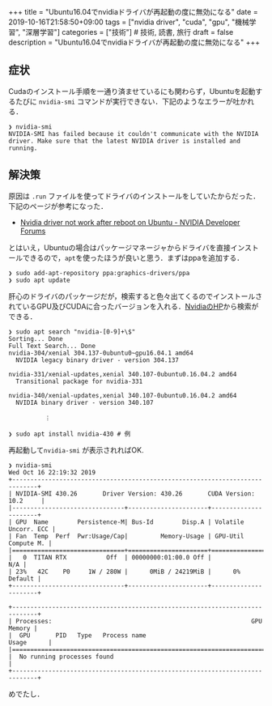 +++
title = "Ubuntu16.04でnvidiaドライバが再起動の度に無効になる"
date = 2019-10-16T21:58:50+09:00
tags = ["nvidia driver", "cuda", "gpu", "機械学習", "深層学習"]
categories = ["技術"] # 技術, 読書, 旅行
draft = false
description = "Ubuntu16.04でnvidiaドライバが再起動の度に無効になる"
+++



## 症状

Cudaのインストール手順を一通り済ませているにも関わらず，Ubuntuを起動するたびに `nvidia-smi` コマンドが実行できない．下記のようなエラーが吐かれる．


```shell
❯ nvidia-smi
NVIDIA-SMI has failed because it couldn't communicate with the NVIDIA driver. Make sure that the latest NVIDIA driver is installed and running.
```



## 解決策

原因は `.run` ファイルを使ってドライバのインストールをしていたからだった．下記のページが参考になった．

- [Nvidia driver not work after reboot on Ubuntu - NVIDIA Developer Forums](https://devtalk.nvidia.com/default/topic/1047781/nvidia-driver-not-work-after-reboot-on-ubuntu/)



とはいえ，Ubuntuの場合はパッケージマネージャからドライバを直接インストールできるので，`apt`を使ったほうが良いと思う．まずはppaを追加する．

```shell
❯ sudo add-apt-repository ppa:graphics-drivers/ppa
❯ sudo apt update
```



肝心のドライバのパッケージだが，検索すると色々出てくるのでインストールされているGPU及びCUDAに合ったバージョンを入れる．[NvidiaのHP](https://www.nvidia.co.jp/Download/index.aspx?lang=jp)から検索ができる．


```shell
❯ sudo apt search "nvidia-[0-9]+\$"
Sorting... Done
Full Text Search... Done
nvidia-304/xenial 304.137-0ubuntu0~gpu16.04.1 amd64
  NVIDIA legacy binary driver - version 304.137

nvidia-331/xenial-updates,xenial 340.107-0ubuntu0.16.04.2 amd64
  Transitional package for nvidia-331

nvidia-340/xenial-updates,xenial 340.107-0ubuntu0.16.04.2 amd64
  NVIDIA binary driver - version 340.107

          ︙

❯ sudo apt install nvidia-430 # 例
```



再起動して`nvidia-smi` が表示されればOK.

```shell
❯ nvidia-smi                                                                                 Wed Oct 16 22:19:32 2019
+-----------------------------------------------------------------------------+
| NVIDIA-SMI 430.26       Driver Version: 430.26       CUDA Version: 10.2     |
|-------------------------------+----------------------+----------------------+
| GPU  Name        Persistence-M| Bus-Id        Disp.A | Volatile Uncorr. ECC |
| Fan  Temp  Perf  Pwr:Usage/Cap|         Memory-Usage | GPU-Util  Compute M. |
|===============================+======================+======================|
|   0  TITAN RTX           Off  | 00000000:01:00.0 Off |                  N/A |
| 23%   42C    P0     1W / 280W |      0MiB / 24219MiB |      0%      Default |
+-------------------------------+----------------------+----------------------+

+-----------------------------------------------------------------------------+
| Processes:                                                       GPU Memory |
|  GPU       PID   Type   Process name                             Usage      |
|=============================================================================|
|  No running processes found                                                 |
+-----------------------------------------------------------------------------+
```



めでたし．
